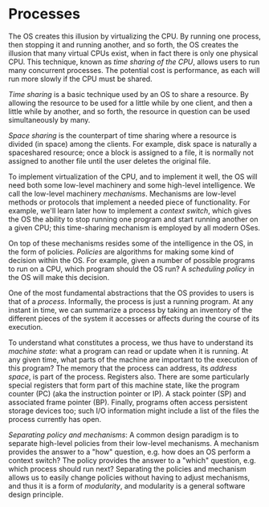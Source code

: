 # Processes

The OS creates this illusion by virtualizing the CPU. By running one process, then stopping it and running another, and so forth, the OS creates the illusion that many virtual CPUs exist, when in fact there is only one physical CPU. This technique, known as *time sharing of the CPU*, allows users to run many concurrent processes. The potential cost is performance, as each will run more slowly if the CPU must be shared.

*Time sharing* is a basic technique used by an OS to share a resource. By allowing the resource to be used for a little while by one client, and then a little while by another, and so forth, the resource in question can be used simultaneously by many.

*Space sharing* is the counterpart of time sharing where a resource is divided (in space) among the clients. For example, disk space is naturally a spaceshared resource; once a block is assigned to a file, it is normally not assigned to another file until the user deletes the original file.

To implement virtualization of the CPU, and to implement it well, the OS will need both some low-level machinery and some high-level intelligence. We call the low-level machinery *mechanisms*. Mechanisms are low-level methods or protocols that implement a needed piece of functionality. For example, we'll learn later how to implement a *context switch*, which gives the OS the ability to stop running one program and start running another on a given CPU; this time-sharing mechanism is employed by all modern OSes.

On top of these mechanisms resides some of the intelligence in the OS, in the form of policies. *Policies* are algorithms for making some kind of decision within the OS. For example, given a number of possible programs to run on a CPU, which program should the OS run? A *scheduling policy* in the OS will make this decision.


One of the most fundamental abstractions that the OS provides to users is that of a *process*. Informally, the process is just a running program. At any instant in time, we can summarize a process by taking an inventory of the different pieces of the system it accesses or affects during the course of its execution.

To understand what constitutes a process, we thus have to understand its *machine state*: what a program can read or update when it is running. At any given time, what parts of the machine are important to the execution of this program? The memory that the process can address, its *address space*, is part of the process. Registers also. There are some particularly special registers that form part of this machine state, like the program counter (PC) (aka the instruction pointer or IP). A stack pointer (SP) and associated frame pointer (BP). Finally, programs often access persistent storage devices too; such I/O information might include a list of the files the process currently has open.

*Separating policy and mechanisms*: A common design paradigm is to separate high-level policies from their low-level mechanisms. A mechanism provides the answer to a "how" question, e.g. how does an OS perform a context switch? The policy provides the answer to a "which" question, e.g. which process should run next? Separating the policies and mechanism allows us to easily change policies without having to adjust mechanisms, and thus it is a form of *modularity*, and modularity is a general software design principle.
